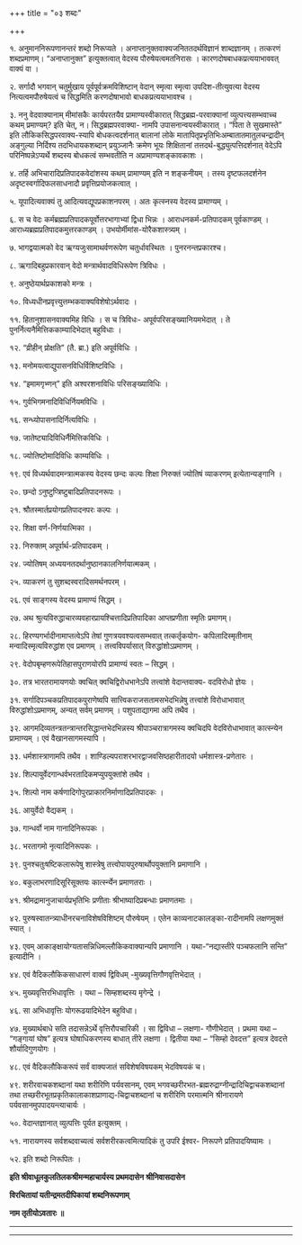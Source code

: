 +++
title = "०३ शब्दः"

+++

१. अनुमाननिरूपणानन्तरं शब्दो निरूप्यते । अनाप्तानुक्तवाक्यजनिततदर्थविज्ञानं शाब्दज्ञानम् । तत्करणं शब्दप्रमाणम्। “अनाप्तानुक्त” इत्युक्तत्वात् वेदस्य पौरुषेयत्वमतनिरासः । कारणदोषबाधकप्रत्ययाभाववत् वाक्यं वा ।

२. सर्गादौ भगवान् चतुर्मुखाय पूर्वपूर्वक्रमविशिष्टान् वेदान् स्मृत्वा स्मृत्वा उपदिश-तीत्युवत्या वेदस्य नित्यत्वमपौरुषेयत्वं च सिद्धमिति करणदोषाभावो बाधकप्रत्ययाभावश्च ।

३. ननु वेदवाक्यानाम् मीमांसकैः कार्यपरतयैव प्रामाण्यस्वीकारात् सिद्धब्रह्म-परवाक्यानां व्युत्पत्त्यसम्भवाच्च कथम् प्रमाण्यम्? इति चेत्, न। सिद्धब्रह्मपरवाक्या- नामपि उपासनान्वयस्वीकारात् । “पिता ते सुखमास्ते” इति लौकिकसिद्धपरवाक्य-स्यापि बोधकत्वदर्शनात् बालानां लोके मातापितृप्रभृतिभिःअम्बातातमातुलचन्द्रादीन् अङ्गुल्या निर्दिश्य तदभिधायकशब्दान् प्रयुञ्जानैः क्रमेण भूयः शिक्षितानां तत्तदर्थ-बुद्ध्युत्पत्तिदर्शनात् वेदेऽपि परिनिष्पन्नेऽप्यर्थे शब्दस्य बोधकत्वं सम्भवतीति न अप्रामाण्यशङ्कावकाशः ।

४. तर्हि अभिचारादिप्रतिपादकवेदांशस्य कथम् प्रामाण्यम् इति न शङ्कनीयम् । तस्य दृष्टफलदर्शनेन अदृष्टस्वर्गादिफलसाधनादौ प्रवृत्तिप्रयोजकत्वात् ।

५. यूपादित्यवाक्यं तु आदित्यवद्यूपप्रकाशनपरम् । अतः कृत्स्नस्य वेदस्य प्रामाण्यम् ।

६. स च वेदः कर्मब्रह्मप्रतिपादकपूर्वोत्तरभागाभ्यां द्विधा भिन्नः । आराधनकर्म-प्रतिपादकम् पूर्वकाण्डम् । आराध्यब्रह्मप्रतिपादकमुत्तरकाण्डम् । उभयोर्मीमांस-योरैकशास्त्र्यम् ।

७. भागद्वयात्मको वेद ऋग्यजुःसामाथर्वणरूपेण चतुर्धावस्थितः । पुनरनन्तप्रकारश्च।

८. ऋगादिबहुप्रकारवान् वेदो मन्त्रार्थवादविधिरूपेण त्रिविधः ।

९. अनुष्ठेयार्थप्रकाशको मन्त्रः ।

१०. विध्यधीनप्रवृत्त्युत्तम्भकवाक्यविशेषोऽर्थवादः ।

११. हितानुशासनवाक्यमिह विधिः । स च त्रिविधः- अपूर्वपरिसङ्ख्यानियमभेदात् । ते पुनर्नित्यनैमित्तिककाम्यादिभेदात् बहुविधाः ।

१२. “व्रीहीन् प्रोक्षति” (तै. ब्रा.) इति अपूर्वविधिः ।

१३. मनोमयत्वाद्युपासनविधिर्विशिष्टविधिः ।

१४. “इमामगृभ्णन्” इति अश्वरशनाविधिः परिसङ्ख्याविधिः ।

१५. गुर्वभिगमनादिविधिर्नियमविधिः ।

१६. सन्ध्योपासनादिर्नित्यविधिः ।

१७. जातेष्ट्यादिविधिर्नैमित्तिकविधिः ।

१८. ज्योतिष्टोमादिविधिः काम्यविधिः ।

१९. एवं विध्यर्थवादमन्त्रात्मकस्य वेदस्य छन्दः कल्पः शिक्षा निरुक्तं ज्योतिषं व्याकरणम् इत्येतान्यङ्गानि ।

२०. छन्दो ऽनुष्टुप्त्रिष्टुबादिप्रतिपादनरूपः ।

२१. श्रौतस्मार्तप्रयोगप्रतिपादनपरः कल्पः ।

२२. शिक्षा वर्ण-निर्णयात्मिका ।

२३. निरुक्तम् अपूर्वार्थ-प्रतिपादकम् ।

२४. ज्योतिषम् अध्ययनतदर्थानुष्ठानकालनिर्णयात्मकम् ।

२५. व्याकरणं तु सुशब्दस्वरादिसमर्थनपरम् ।

२६. एवं साङ्गस्य वेदस्य प्रामाण्यं सिद्धम् ।

२७. अथ श्रुत्यविरुद्धाचारव्यवहारप्रायश्चित्तादिप्रतिपादिका आप्तप्रणीता स्मृतिः प्रमाणम्।

२८. हिरण्यगर्भादीनामाप्तत्वेऽपि तेषां गुणत्रयवश्यत्वसम्भवात् तत्कर्तृकयोग- कपिलादिस्मृतीनाम् मन्वादिस्मृत्यविरुद्धांश एव प्रमाणम् । तत्त्वविपर्यासात् विरुद्धांशोऽप्रमाणम् ।

२९. वेदोपबृम्हणरूपेतिहासपुराणयोरपि प्रामाण्यं स्वतः – सिद्धम् ।

३०. तत्र भारतरामायणयोः क्वचित् क्वचिद्विरोधभानेऽपि तत्त्वांशे वेदान्तवाक्य- वदविरोधो ज्ञेयः ।

३१. सर्गादिपञ्चकप्रतिपादकपुराणेष्वपि सात्त्विकराजसतामसभेदभिन्नेषु तत्त्वांशे विरोधाभावात् विरुद्धांशोऽप्रमाणम्, अन्यत् सर्वम् प्रमाणम् । पशुपताद्यागमा अपि तथैव ।

३२. आगमदिव्यतन्त्रतन्त्रान्तरसिद्धान्तभेदभिन्नस्य श्रीपाञ्चरात्रागमस्य क्वचिदपि वेदविरोधाभावात् कात्स्न्येन प्रामाण्यम् । एवं वैखानसागमस्यापि ।

३३. धर्मशास्त्राणामपि तथैव । शाण्डिल्यपराशरभारद्वाजवसिष्ठहारीतादयो धर्मशास्त्र-प्रणेतारः ।

३४. शिल्पायुर्वेदगान्धर्वभरतादिकमप्युपयुक्तांशे तथैव ।

३५. शिल्पो नाम कर्षणादिगोपुरप्राकारनिर्माणादिप्रतिपादकः ।

३६. आयुर्वेदो वैद्यकम् ।

३७. गान्धर्वो नाम गानादिनिरूपकः ।

३८. भरतागमो नृत्यादिनिरूपकः ।

३९. पुनश्चतुःषष्टिकलारूपेषु शास्त्रेषु तत्त्वोपायपुरुषार्थोपयुक्तानि प्रमाणानि ।

४०. बकुलाभरणादिसूरिसूक्तयः कार्त्स्न्येन प्रमाणतराः ।

४१. श्रीमद्रामानुजाचार्यप्रभृतिभिः प्रणीताः श्रीभाष्यादिप्रबन्धाः प्रमाणतमाः ।

४२. पुरुषस्वातन्त्र्याधीनरचनाविशेषविशिष्टम् पौरुषेयम् । एतेन काव्यनाटकालङ्का-रादीनामपि लक्षणमुक्तं स्यात् ।

४३. एवम् आकाङ्क्षायोग्यतासन्निधिमल्लौकिकवाक्यान्यपि प्रमाणानि । यथा-“नद्यास्तीरे पञ्चफलानि सन्ति” इत्यादीनि ।

४४. एवं वैदिकलौकिकसाधारणं वाक्यं द्विविधम् -मुख्यवृत्तिगौणवृत्तिभेदात् ।

४५. मुख्यवृत्तिरभिधावृत्तिः । यथा – सिम्हशब्दस्य मृगेन्द्रे ।

४६. सा अभिधावृत्तिः योगरूढयादिभेदेन बहुविधा।

४७. मुख्यार्थबाधे सति तदासन्नेऽर्थे वृत्तिरौपचारिकी । सा द्विविधा – लक्षणा- गौणीभेदात् । प्रथमा यथा – “गङ्गायां घोष” इत्यत्र घोषाधिकरणस्य बाधात् तीरे लक्षणा । द्वितीया यथा – “सिम्हो देवदत्त” इत्यत्र देवदत्ते शौर्यादिगुणयोगः ।

४८. एवं वैदिकलौकिकरूपं सर्वं वाक्यजातं सविशेषविषयकम् भेदविषयकं च।

४९. शरीरवाचकशब्दानां यथा शरीरिणि पर्यवसानम्, एवम् भगवच्छरीरभत-ब्रह्मरुद्राग्नीन्द्रादिचिद्वाचकशब्दानां तथा तच्छरीरभूतप्रकृतिकालाकाशप्राणाद्य-चिद्वाचशब्दानां च शरीरिणि परमात्मनि श्रीनारायणे पर्यवसानमुपपादयन्त्याचार्यः ।

५०. वेदान्तज्ञानात् व्युत्पत्तिः पूर्यत इत्युक्तम् ।

५१. नारायणस्य सर्वशब्दवाच्यत्वं सर्वशरीरकत्वमित्यादिकं तु उपरि ईश्वर- निरूपणे प्रतिपादयिष्यामः ।

५२. इति शब्दो निरूपितः ।

**इति श्रीवाधूलकुलतिलकश्रीमन्महाचार्यस्य प्रथमदासेन श्रीनिवासदासेन**

**विरचितायां यतीन्द्रमतदीपिकायां शब्दनिरूपणाम्**

**नाम तृतीयोऽवतारः ॥**

****

****

